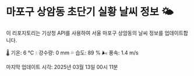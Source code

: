 
# 마포구 상암동 초단기 실황 날씨 정보 🌤️

이 리포지토리는 기상청 API를 사용하여 서울 마포구 상암동의 날씨 정보를 업데이트합니다. 

🌡️ 기온: 6 ℃
💧 강수량: 0 mm
💦 습도: 89 %
🌬️ 풍속: 1.4 m/s

마지막 업데이트 시각: 2025년 03월 13일 00시 11분    
